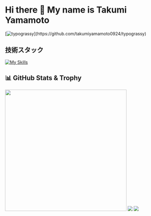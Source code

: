 # Hi there 👋 My name is Takumi Yamamoto

[![typograssy](https://typograssy.deno.dev/api?text=Takumi%20Yamamoto%20Profile%20&l0=eff6ff&l1=bfdbfe&l2=93c5fd&l3=60a5fa&l4=3b82f6&comment=Welcome%20my%20profile!)](https://github.com/takumiyamamoto0924/typograssy)

## 技術スタック

[![My Skills](https://skillicons.dev/icons?i=js,ts,nodejs,react,vue,prisma,tailwind,docker,aws,vim,vscode,git&perline=7)](https://skillicons.dev)

## 📊 GitHub Stats & Trophy

<img src="https://github-readme-stats.vercel.app/api?username=takumiyamamoto0924&show_icons=true&locale=en&theme=tokyonight" width="400" />

<img src="https://github-readme-stats.vercel.app/api/top-langs?username=takumiyamamoto0924&show_icons=true&locale=en&layout=compact&theme=tokyonight"/>

<img src="https://github-profile-trophy.vercel.app/?username=takumiyamamoto0924&theme=tokyonight&no-bg=true" />
